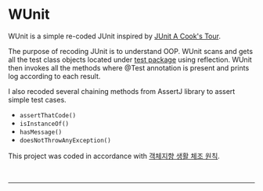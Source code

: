 # WUnit

WUnit is a simple re-coded JUnit inspired
by [JUnit A Cook's Tour](http://junit.sourceforge.net/doc/cookstour/cookstour.htm).

The purpose of recoding JUnit is to understand OOP. WUnit scans and gets all the test class objects located
under [test package](https://github.com/xlffm3/WUnit/tree/master/src/main/java/test) using reflection. WUnit then
invokes all the methods where @Test annotation is present and prints log according to each result.

I also recoded several chaining methods from AssertJ library to assert simple test cases.

* ``assertThatCode()``
* ``isInstanceOf()``
* ``hasMessage()``
* ``doesNotThrowAnyException()``

This project was coded in accordance
with [객체지향 생활 체조 원칙](https://developerfarm.wordpress.com/2012/02/03/object_calisthenics_summary/).

<br>

---
